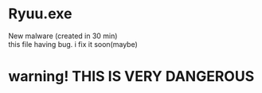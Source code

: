 # Ryuu.exe
New malware (created in 30 min)
<br>
this file having bug. i fix it soon(maybe)

# warning! THIS IS VERY DANGEROUS
